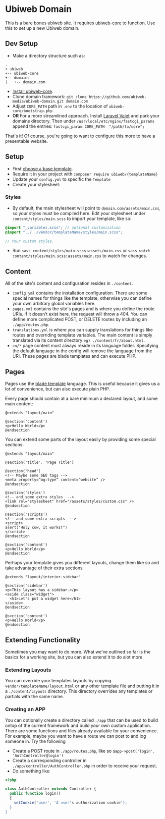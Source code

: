 # Ubiweb Domain

This is a bare bones ubiweb site. It requires [ubiweb-core](https://github.com/ubiweb-media/ubiweb-core) to function. Use this to set up a new Ubiweb domain.

## Dev Setup
- Make a directory structure such as:

```
.
+ ubiweb
+-- ubiweb-core
+-- domains
|	+-- domain.com
```
- [Install ubiweb-core](https://github.com/ubiweb-media/ubiweb-core).
- Clone domain framework: `git clone https://github.com/ubiweb-media/ubiweb-domain.git domain.com`
- Adjust `CORE_PATH` path in `.env` to the location of `ubiweb-core/bootstrap.php`
- **OR** For a more streamlined approach. Install [Laravel Valet](https://laravel.com/docs/5.5/valet) and park your domains directory. Then under `/usr/local/etc/nginx/fastcgi_params` append the entries: `fastcgi_param CORE_PATH  "/path/to/core";`

That's it! Of course, you're going to want to configure this more to have a presentable website.

## Setup

- First [choose a base template](https://github.com/ubiweb-media/template-starter).
- Require it in your project with `composer require ubiweb/{templateName}`
- Update your `config.yml` to specific the `Template`
- Create your stylesheet:

### Styles
- By default, the main stylesheet will point to `domain.com/assets/main.css`, so your styles must be compiled here. Edit your stylesheet under `content/styles/main.scss` to import your template, like so:
``` scss
@import "_variables.scss"; // optional customization
@import "../../vendor/templateName/styles/main.scss";

// Your custom styles.
```
- Run `sass content/styles/main.scss:assets/main.css` or `sass watch content/styles/main.scss:assets/main.css` to watch for changes.

## Content
All of the site's content and configuration resides in `./content`.
- `config.yml` contains the installation configuration. There are some special names for things like the template, otherwise you can define your own arbitrary global variables here.
- `pages.yml` contains the site's pages and is where you define the route URIs. If it doesn't exist here, the request will throw a 404. You can define more complicated POST, or DELETE routes by including an `./app/routes.php`.
- `translations.yml` is where you can supply translations for things like routes and overriding template variables. The main content is simply translated via its content directory `eg) ./content/fr/about.html`.
- `en/*` page content must always reside in its language folder. Specifying the default language in the config will remove the language from the URI. These pages are blade templates and can execute PHP.

## Pages
Pages use the [blade template](https://laravel.com/docs/5.4/blade) language. This is useful because it gives us a lot of convenience, but can also execute plain PHP.

Every page should contain at a bare minimum a declared layout, and some main content:
``` blade
@extends "layout/main"

@section('content')
<p>Hello World</p>
@endsection
```

You can extend some parts of the layout easily by providing some special sections:
``` blade
@extends "layout/main"

@section('title', 'Page Title')

@section('head')
<!-- Maybe some SEO tags -->
<meta property=”og:type” content=”website” />
@endsection

@section('styles')
<!-- and some extra styles  -->
<link rel="stylesheet" href="/assets/styles/custom.css" />
@endsection

@section('scripts')
<!-- and some extra scripts  -->
<script>
alert("Holy cow, it works!")
</script>
@endsection

@section('content')
<p>Hello World</p>
@endsection
```

Perhaps your template gives you different layouts, change them like so and take advantage of their extra sections
``` blade
@extends "layout/interior-sidebar"

@section('sidebar')
<p>This layout has a sidebar.</p>
<aside class="widget">
  <h1>Let's put a widget here</h1>
</aside>
@endsection

@section('content')
<p>Hello World</p>
@endsection
```

## Extending Functionality

Sometimes you may want to do more. What we've outlined so far is the basics for a working site, but you can also extend it to do alot more.

### Extending Layouts
You can override your templates layouts by copying `vendor/templateName/layout.html` or any other template file and putting it in a `./content/layouts` directory. This directory overrides any templates or partials with the same name.

### Creating an APP
You can optionally create a directory called `./app` that can be used to build ontop of the current framework and build your own custom application. There are some functions and files already available for your convenience. For example, maybe you want to have a route we can post to and log someone in. Try the following

- Create a POST route in `./app/routes.php`, like so `$app->post('login', 'AuthController@login')`
- Create a corresponding controller in `./app/controller/AuthController.php` in order to receive your request.
- Do something like:
``` PHP
<?php

class AuthController extends Controller {
  public function login()
  {
    setCookie('user', 'A user's authorization cookie');
  }
}
```
